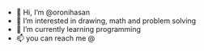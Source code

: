 - 👋 Hi, I’m @oronihasan
- 👀 I’m interested in drawing, math and problem solving
- 🌱 I’m currently learning programming
- 📫 you can reach me @

